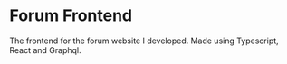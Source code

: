 # Forum Frontend

The frontend for the forum website I developed.
Made using Typescript, React and Graphql.
